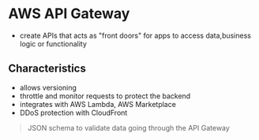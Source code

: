 # AWS API Gateway #
- create APIs that acts as "front doors" for apps to access data,business logic or functionality

## Characteristics ##
- allows versioning
- throttle and monitor requests to protect the backend
- integrates with AWS Lambda, AWS Marketplace
- DDoS protection with CloudFront

> JSON schema to validate data going through the API Gateway
